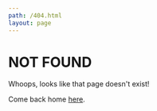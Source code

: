 ```yaml
---
path: /404.html
layout: page
---
```

# NOT FOUND

Whoops, looks like that page doesn't exist!

Come back home <a href="/">here</a>.
